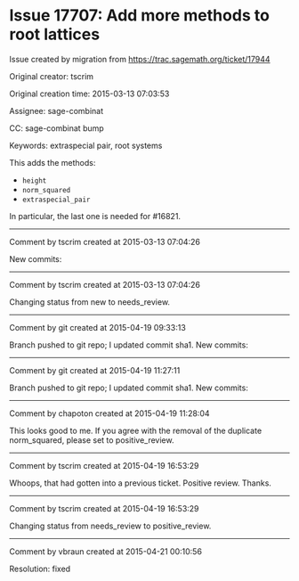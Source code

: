 # Issue 17707: Add more methods to root lattices

Issue created by migration from https://trac.sagemath.org/ticket/17944

Original creator: tscrim

Original creation time: 2015-03-13 07:03:53

Assignee: sage-combinat

CC:  sage-combinat bump

Keywords: extraspecial pair, root systems

This adds the methods:

- `height`
- `norm_squared`
- `extraspecial_pair`

In particular, the last one is needed for #16821.


---

Comment by tscrim created at 2015-03-13 07:04:26

New commits:


---

Comment by tscrim created at 2015-03-13 07:04:26

Changing status from new to needs_review.


---

Comment by git created at 2015-04-19 09:33:13

Branch pushed to git repo; I updated commit sha1. New commits:


---

Comment by git created at 2015-04-19 11:27:11

Branch pushed to git repo; I updated commit sha1. New commits:


---

Comment by chapoton created at 2015-04-19 11:28:04

This looks good to me. If you agree with the removal of the duplicate norm_squared, please set to positive_review.


---

Comment by tscrim created at 2015-04-19 16:53:29

Whoops, that had gotten into a previous ticket. Positive review. Thanks.


---

Comment by tscrim created at 2015-04-19 16:53:29

Changing status from needs_review to positive_review.


---

Comment by vbraun created at 2015-04-21 00:10:56

Resolution: fixed
